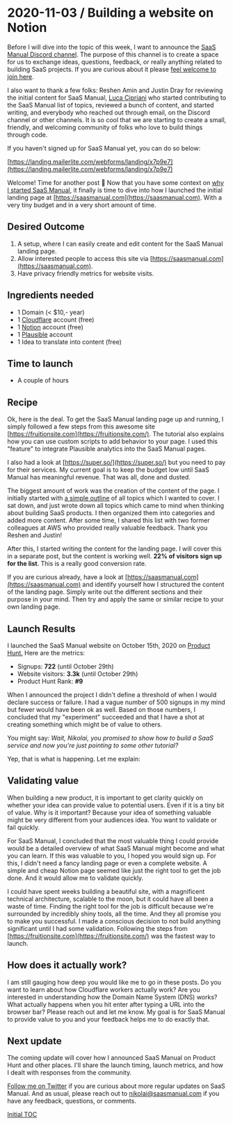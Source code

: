 # 2020-11-03 / Building a website on Notion

Before I will dive into the topic of this week, I want to announce the [SaaS Manual Discord channel](https://discord.gg/gGTD6eX). The purpose of this channel is to create a space for us to exchange ideas, questions, feedback, or really anything related to building SaaS projects. If you are curious about it please [feel welcome to join here](https://discord.gg/gGTD6eX).

I also want to thank a few folks: Reshen Amin and Justin Dray for reviewing the initial content for SaaS Manual, [Luca Cipriani](https://twitter.com/mastrolinux) who started contributing to the SaaS Manual list of topics, reviewed a bunch of content, and started writing, and everybody who reached out through email, on the Discord channel or other channels. It is so cool that we are starting to create a small, friendly, and welcoming community of folks who love to build things through code.

If you haven't signed up for SaaS Manual yet, you can do so below:

[https://landing.mailerlite.com/webforms/landing/x7p9e7](https://landing.mailerlite.com/webforms/landing/x7p9e7)

Welcome! Time for another post 🎉 Now that you have some context on [why I started SaaS Manual](2020-10-22%20Introduction%20422e0c9a4939447e8587d4229c2fcd3d.md), it finally is time to dive into how I launched the initial landing page at [https://saasmanual.com](https://saasmanual.com). With a very tiny budget and in a very short amount of time.

## Desired Outcome

1. A setup, where I can easily create and edit content for the SaaS Manual landing page.
2. Allow interested people to access this site via [https://saasmanual.com](https://saasmanual.com).
3. Have privacy friendly metrics for website visits.

## Ingredients needed

- 1 Domain (< $10,- year)
- 1 [Cloudflare](https://cloudflare.com) account (free)
- 1 [Notion](https://notion.so) account (free)
- 1 [Plausible](https://plausible.io/) account
- 1 Idea to translate into content (free)

## Time to launch

- A couple of hours

## Recipe

Ok, here is the deal. To get the SaaS Manual landing page up and running, I simply followed a few steps from this awesome site [https://fruitionsite.com](https://fruitionsite.com/). The tutorial also explains how you can use custom scripts to add behavior to your page. I used this "feature" to integrate Plausible analytics into the SaaS Manual pages. 

I also had a look at [https://super.so/](https://super.so/) but you need to pay for their services. My current goal is to keep the budget low until SaaS Manual has meaningful revenue. That was all, done and dusted.

The biggest amount of work was the creation of the content of the page. I initially started with [a simple outline](https://saasmanual.com/Initial-TOC-d2461f8c177643feb6447c69dd4b70d9) of all topics which I wanted to cover. I sat down, and just wrote down all topics which came to mind when thinking about building SaaS products. I then organized them into categories and added more content. After some time, I shared this list with two former colleagues at AWS who provided really valuable feedback. Thank you Reshen and Justin! 

After this, I started writing the content for the landing page. I will cover this in a separate post, but the content is working well. **22% of visitors sign up for the list**. This is a really good conversion rate. 

If you are curious already, have a look at [https://saasmanual.com](https://saasmanual.com) and identify yourself how I structured the content of the landing page. Simply write out the different sections and their purpose in your mind. Then try and apply the same or similar recipe to your own landing page.

## Launch Results

I launched the SaaS Manual website on October 15th, 2020 on [Product Hunt.](https://www.producthunt.com/posts/saas-manual) Here are the metrics:

- Signups: **722** (until October 29th)
- Website visitors: **3.3k** (until October 29th)
- Product Hunt Rank: **#9**

When I announced the project I didn't define a threshold of when I would declare success or failure. I had a vague number of 500 signups in my mind but fewer would have been ok as well. Based on those numbers, I concluded that my "experiment" succeeded and that I have a shot at creating something which might be of value to others. 

You might say: *Wait, Nikolai, you promised to show how to build a SaaS service and now you're just pointing to some other tutorial?* 

Yep, that is what is happening. Let me explain:

## Validating value

When building a new product, it is important to get clarity quickly on whether your idea can provide value to potential users. Even if it is a tiny bit of value. Why is it important? Because your idea of something valuable might be very different from your audiences idea. You want to validate or fail quickly. 

For SaaS Manual, I concluded that the most valuable thing I could provide would be a detailed overview of what SaaS Manual might become and what you can learn. If this was valuable to you, I hoped you would sign up. For this, I didn't need a fancy landing page or even a complete website. A simple and cheap Notion page seemed like just the right tool to get the job done. And it would allow me to validate quickly. 

I could have spent weeks building a beautiful site, with a magnificent technical architecture, scalable to the moon, but it could have all been a waste of time. Finding the right tool for the job is difficult because we're surrounded by incredibly shiny tools, all the time. And they all promise you to make you successful. I made a conscious decision to not build anything significant until I had some validation. Following the steps from [https://fruitionsite.com](https://fruitionsite.com/) was the fastest way to launch.

## How does it actually work?

I am still gauging how deep you would like me to go in these posts. Do you want to learn about how Cloudflare workers actually work? Are you interested in understanding how the Domain Name System (DNS) works? What actually happens when you hit enter after typing a URL into the browser bar? Please reach out and let me know. My goal is for SaaS Manual to provide value to you and your feedback helps me to do exactly that.

## Next update

The coming update will cover how I announced SaaS Manual on Product Hunt and other places. I'll share the launch timing, launch metrics, and how I dealt with responses from the community.

[Follow me on Twitter](https://twitter.com/nonken) if you are curious about more regular updates on SaaS Manual. And as usual, please reach out to nikolai@saasmanual.com if you have any feedback, questions, or comments.

[Initial TOC](2020-11-03%20Building%20a%20website%20on%20Notion%20bf98c2cb108e4370b291b375b377eb18/Initial%20TOC%20d2461f8c177643feb6447c69dd4b70d9.md)